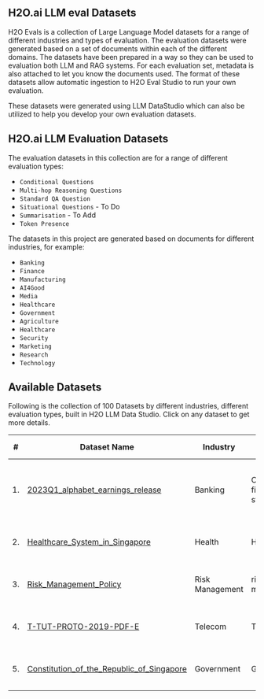 ## H2O.ai LLM eval Datasets 

H2O Evals is a collection of Large Language Model datasets for a range of different industries and types of evaluation. The evaluation datasets were generated based on a set of documents within each of the different domains. The datasets have been prepared in a way so they can be used to evaluation both LLM and RAG systems. For each evaluation set, metadata is also attached to let you know the documents used. The format of these datasets allow automatic ingestion to H2O Eval Studio to run your own evaluation. 

These datasets were generated using LLM DataStudio which can also be utilized to help you develop your own evaluation datasets.  


## H2O.ai LLM Evaluation Datasets 

The evaluation datasets in this collection are for a range of different evaluation types: 

- `Conditional Questions`
- `Multi-hop Reasoning Questions`
- `Standard QA Question`
- `Situational Questions` - To Do
- `Summarisation` - To Add
- `Token Presence`

The datasets in this project are generated based on documents for different industries, for example:

- `Banking`
- `Finance`
- `Manufacturing`
- `AI4Good`
- `Media`
- `Healthcare`
- `Government`
- `Agriculture`
- `Healthcare`
- `Security`
- `Marketing`
- `Research`
- `Technology`

## Available Datasets

Following is the collection of 100 Datasets by different industries, different evaluation types, built in H2O LLM Data Studio. Click on any dataset to get more details.

| # | Dataset Name      | Industry | Sub Industry | No of Entries | Prompt Type |Evaluation Type(rag/LLM) |Evaluation Techniques|
|---| -------------- | --------- | -------------- | ----- | ----- | --------- | ------------------- |
| 1. | [2023Q1_alphabet_earnings_release](https://github.com/h2oai/h2o-evals/tree/main/2023Q1_alphabet_earnings_release)| Banking | Company financial statement | 520 | RAG | RAG | Conditional Questions Multi Choice and Tokens Presence |
| 2. | [Healthcare_System_in_Singapore](https://github.com/h2oai/h2o-evals/tree/main/Healthcare_System_in_Singapore)| Health | Health | 97 | RAG | RAG | Conditional Questions and Multi Choice |
| 3. | [Risk_Management_Policy](https://github.com/h2oai/h2o-evals/tree/main/Risk_Management_Policy)| Risk Management | risk management | 160 | RAG | RAG | Conditional Questions and Multi Choice |
| 4. | [T-TUT-PROTO-2019-PDF-E](https://github.com/h2oai/h2o-evals/tree/main/T-TUT-PROTO-2019-PDF-E)| Telecom | Telecom | 130 | RAG | RAG | Conditional Questions and Multi Choice |
| 5. | [Constitution_of_the_Republic_of_Singapore](https://github.com/h2oai/h2o-evals/tree/main/Constitution_of_the_Republic_of_Singapore)| Government | Government | 160 | RAG | RAG | Conditional Questions and Multi Choice |
